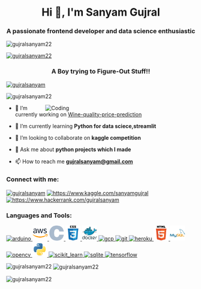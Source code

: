 <h1 align="center">Hi 👋, I'm Sanyam Gujral</h1>
<h3 align="center">A passionate frontend developer and data science enthusiastic</h3>

<p align="left"> <img src="https://komarev.com/ghpvc/?username=gujralsanyam22&label=Profile%20views&color=0e75b6&style=flat" alt="gujralsanyam22" /> </p>

<p align="left"> <a href="https://github.com/ryo-ma/github-profile-trophy"><img src="https://github-profile-trophy.vercel.app/?username=gujralsanyam22" alt="gujralsanyam22" /></a> </p>
<h3 align="center">A Boy trying to Figure-Out Stuff!!</h3>

<p align="left"> <a href="https://twitter.com/gujralsanyam" target="blank"><img src="https://img.shields.io/twitter/follow/gujralsanyam?logo=twitter&style=for-the-badge" alt="gujralsanyam" /></a> </p>
<p align="left"> <img src="https://komarev.com/ghpvc/?username=khushboogoel01&label=Profile%20views&color=129e00&style=plastic" alt="gujralsanyam22" /> </p>
<img align="right" alt="Coding" width="400" src="https://cdn.dribbble.com/users/2646423/screenshots/5507196/computer.gif">


- 🔭 I’m currently working on [Wine-quality-price-prediction](https://github.com/gujralsanyam22/WINE-PRICE-PREDICTION)

- 🌱 I’m currently learning **Python for data sciece,streamlit**

- 👯 I’m looking to collaborate on **kaggle competition**

- 💬 Ask me about **python projects which I made**

- 📫 How to reach me **gujralsanyam@gmail.com**

<h3 align="left">Connect with me:</h3>
<p align="left">
<a href="https://twitter.com/gujralsanyam" target="blank"><img align="center" src="https://cdn.jsdelivr.net/npm/simple-icons@3.0.1/icons/twitter.svg" alt="gujralsanyam" height="30" width="40" /></a>
<a href="https://kaggle.com/https://www.kaggle.com/sanyamgujral" target="blank"><img align="center" src="https://cdn.jsdelivr.net/npm/simple-icons@3.0.1/icons/kaggle.svg" alt="https://www.kaggle.com/sanyamgujral" height="30" width="40" /></a>
<a href="https://www.hackerrank.com/https://www.hackerrank.com/gujralsanyam" target="blank"><img align="center" src="https://cdn.jsdelivr.net/npm/simple-icons@3.0.1/icons/hackerrank.svg" alt="https://www.hackerrank.com/gujralsanyam" height="30" width="40" /></a>
</p>

<h3 align="left">Languages and Tools:</h3>
<p align="left"> <a href="https://www.arduino.cc/" target="_blank"> <img src="https://cdn.worldvectorlogo.com/logos/arduino-1.svg" alt="arduino" width="40" height="40"/> </a> <a href="https://aws.amazon.com" target="_blank"> <img src="https://raw.githubusercontent.com/devicons/devicon/master/icons/amazonwebservices/amazonwebservices-original-wordmark.svg" alt="aws" width="40" height="40"/> </a> <a href="https://www.cprogramming.com/" target="_blank"> <img src="https://raw.githubusercontent.com/devicons/devicon/master/icons/c/c-original.svg" alt="c" width="40" height="40"/> </a> <a href="https://www.w3schools.com/css/" target="_blank"> <img src="https://raw.githubusercontent.com/devicons/devicon/master/icons/css3/css3-original-wordmark.svg" alt="css3" width="40" height="40"/> </a> <a href="https://www.docker.com/" target="_blank"> <img src="https://raw.githubusercontent.com/devicons/devicon/master/icons/docker/docker-original-wordmark.svg" alt="docker" width="40" height="40"/> </a> <a href="https://cloud.google.com" target="_blank"> <img src="https://www.vectorlogo.zone/logos/google_cloud/google_cloud-icon.svg" alt="gcp" width="40" height="40"/> </a> <a href="https://git-scm.com/" target="_blank"> <img src="https://www.vectorlogo.zone/logos/git-scm/git-scm-icon.svg" alt="git" width="40" height="40"/> </a> <a href="https://heroku.com" target="_blank"> <img src="https://www.vectorlogo.zone/logos/heroku/heroku-icon.svg" alt="heroku" width="40" height="40"/> </a> <a href="https://www.w3.org/html/" target="_blank"> <img src="https://raw.githubusercontent.com/devicons/devicon/master/icons/html5/html5-original-wordmark.svg" alt="html5" width="40" height="40"/> </a> <a href="https://www.mysql.com/" target="_blank"> <img src="https://raw.githubusercontent.com/devicons/devicon/master/icons/mysql/mysql-original-wordmark.svg" alt="mysql" width="40" height="40"/> </a> <a href="https://opencv.org/" target="_blank"> <img src="https://www.vectorlogo.zone/logos/opencv/opencv-icon.svg" alt="opencv" width="40" height="40"/> </a> <a href="https://www.python.org" target="_blank"> <img src="https://raw.githubusercontent.com/devicons/devicon/master/icons/python/python-original.svg" alt="python" width="40" height="40"/> </a> <a href="https://scikit-learn.org/" target="_blank"> <img src="https://upload.wikimedia.org/wikipedia/commons/0/05/Scikit_learn_logo_small.svg" alt="scikit_learn" width="40" height="40"/> </a> <a href="https://www.sqlite.org/" target="_blank"> <img src="https://www.vectorlogo.zone/logos/sqlite/sqlite-icon.svg" alt="sqlite" width="40" height="40"/> </a> <a href="https://www.tensorflow.org" target="_blank"> <img src="https://www.vectorlogo.zone/logos/tensorflow/tensorflow-icon.svg" alt="tensorflow" width="40" height="40"/> </a> </p>

<p><img align="left" src=https://github-profile-trophy.vercel.app/langs?username=gujralsanyam22&show_icons=true&locale=en&layout=compact" alt="gujralsanyam22" /></p>

<p>&nbsp;<img align="center" src="https://github-readme-stats.vercel.app/api?username=gujralsanyam22&show_icons=true&locale=en" alt="gujralsanyam22" /></p>

<p><img align="center" src="https://github-readme-streak-stats.herokuapp.com/?user=gujralsanyam22&" alt="gujralsanyam22" /></p>

